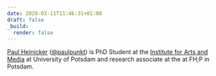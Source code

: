 ```yaml
---
date: 2020-03-11T11:46:31+01:00
draft: false
_build:
  render: false
---
```

<p itemprop="author" itemscope itemtype="https://schema.org/Person">
  <a href="http://paulheinicker.com/" rel="author" itemprop="name">Paul Heinicker</a> (<a href="https://twitter.com/paulpunkt">@paulpunkt</a>) is PhD Student at the <a href="https://www.uni-potsdam.de/de/ikm">Institute for Arts and Media</a> at University of Potsdam and research associate at the  at FH;P in Potsdam.
</p>
